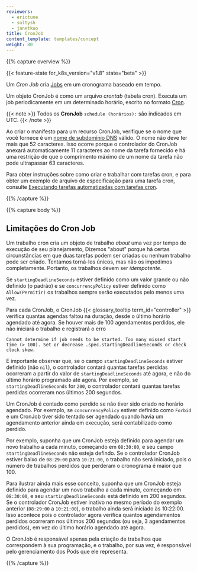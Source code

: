 ```yaml
---
reviewers:
  - erictune
  - soltysh
  - janetkuo
title: CronJob
content_template: templates/concept
weight: 80
---
```


{{% capture overview %}}

{{< feature-state for_k8s_version="v1.8" state="beta" >}}

Um _Cron Job_ cria [Jobs](/docs/concepts/workloads/controllers/jobs-run-to-completion/) em um cronograma baseado em tempo.

Um objeto CronJob é como um arquivo _crontab_ (tabela cron). Executa um job periodicamente em um determinado horário, escrito no formato [Cron](https://en.wikipedia.org/wiki/Cron).

{{< note >}}
Todos os **CronJob** `schedule (horários):` são indicados em UTC.
{{< /note >}}

Ao criar o manifesto para um recurso CronJob, verifique se o nome que você fornece é um [nome de subdomínio DNS](/docs/concepts/overview/working-with-objects/names#dns-subdomain-names) válido.
O nome não deve ter mais que 52 caracteres. Isso ocorre porque o controlador do CronJob anexará automaticamente 11 caracteres ao nome da tarefa fornecido e há uma restrição de que o comprimento máximo de um nome da tarefa não pode ultrapassar 63 caracteres.

Para obter instruções sobre como criar e trabalhar com tarefas cron, e para obter um exemplo de arquivo de especificação para uma tarefa cron, consulte [Executando tarefas automatizadas com tarefas cron](/docs/tasks/job/automated-tasks-with-cron-jobs).

{{% /capture %}}

{{% capture body %}}

## Limitações do Cron Job

Um trabalho cron cria um objeto de trabalho _about_ uma vez por tempo de execução de seu planejamento, Dizemos "about" porque há certas circunstâncias em que duas tarefas podem ser criadas ou nenhum trabalho pode ser criado. Tentamos torná-los únicos, mas não os impedimos completamente. Portanto, os trabalhos devem ser _idempotente_.

Se `startingDeadlineSeconds` estiver definido como um valor grande ou não definido (o padrão) e se `concurrencyPolicy` estiver definido como `Allow(Permitir)` os trabalhos sempre serão executados pelo menos uma vez.

Para cada CronJob, o CronJob {{< glossary_tooltip term_id="controller" >}} verifica quantas agendas faltou na duração, desde o último horário agendado até agora. Se houver mais de 100 agendamentos perdidos, ele não iniciará o trabalho e registrará o erro

```
Cannot determine if job needs to be started. Too many missed start time (> 100). Set or decrease .spec.startingDeadlineSeconds or check clock skew.
```

É importante observar que, se o campo `startingDeadlineSeconds` estiver definido (não `nil`), o controlador contará quantas tarefas perdidas ocorreram a partir do valor de `startingDeadlineSeconds` até agora, e não do último horário programado até agora. Por exemplo, se `startingDeadlineSeconds` for `200`, o controlador contará quantas tarefas perdidas ocorreram nos últimos 200 segundos.

Um CronJob é contado como perdido se não tiver sido criado no horário agendado. Por exemplo, se `concurrencyPolicy` estiver definido como `Forbid` e um CronJob tiver sido tentado ser agendado quando havia um agendamento anterior ainda em execução, será contabilizado como perdido.

Por exemplo, suponha que um CronJob esteja definido para agendar um novo trabalho a cada minuto, começando em `08:30:00`, e seu campo `startingDeadlineSeconds` não esteja defindo. Se o controlador CronJob estiver baixo de `08:29:00` para `10:21:00`, o trabalho não será iniciado, pois o número de trabalhos perdidos que perderam o cronograma é maior que 100.

Para ilustrar ainda mais esse conceito, suponha que um CronJob esteja definido para agendar um novo trabalho a cada minuto, começando em `08:30:00`, e seu `startingDeadlineSeconds` está definido em 200 segundos. Se o controlador CronJob estiver inativo no mesmo período do exemplo anterior (`08:29:00` a `10:21:00`), o trabalho ainda será iniciado às 10:22:00. Isso acontece pois o controlador agora verifica quantos agendamentos perdidos ocorreram nos últimos 200 segundos (ou seja, 3 agendamentos perdidos), em vez do último horário agendado até agora.

O CronJob é responsável apenas pela criação de trabalhos que correspondem à sua programação, e o trabalho, por sua vez, é responsável pelo gerenciamento dos Pods que ele representa.

{{% /capture %}}
